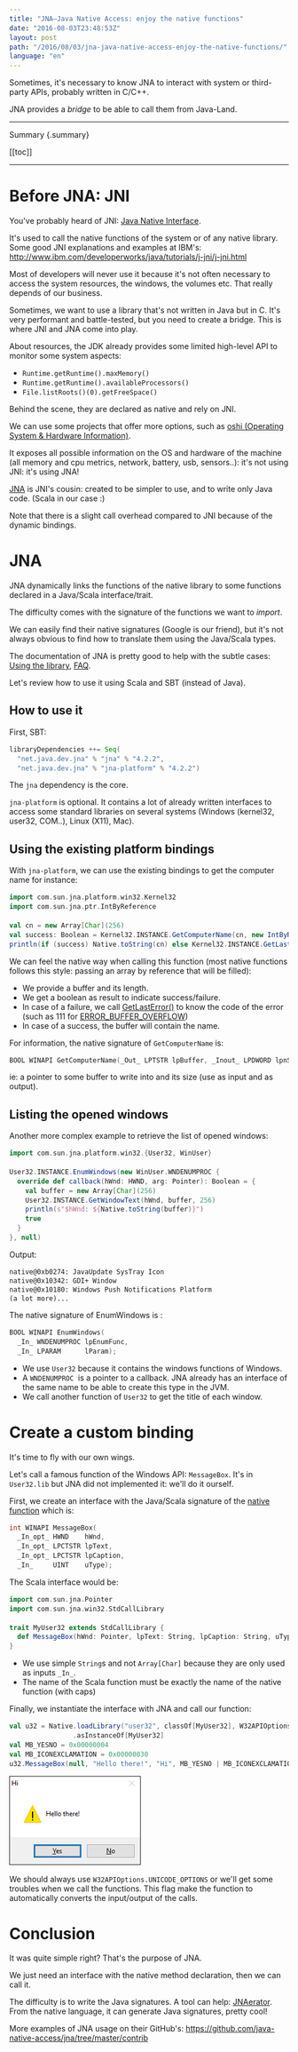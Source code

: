 ```yaml
---
title: "JNA—Java Native Access: enjoy the native functions"
date: "2016-08-03T23:48:53Z"
layout: post
path: "/2016/08/03/jna-java-native-access-enjoy-the-native-functions/"
language: "en"
---
```


Sometimes, it's necessary to know JNA to interact with system or third-party APIs, probably written in C/C++.

JNA provides a *bridge* to be able to call them from Java-Land.

---
Summary {.summary}

[[toc]]

---

# Before JNA: JNI

You've probably heard of JNI: [Java Native Interface](https://en.wikipedia.org/wiki/Java_Native_Interface).

It's used to call the native functions of the system or of any native library. Some good JNI explanations and examples at IBM's: <http://www.ibm.com/developerworks/java/tutorials/j-jni/j-jni.html>

Most of developers will never use it because it's not often necessary to access the system resources, the windows, the volumes etc. That really depends of our business.

Sometimes, we want to use a library that's not written in Java but in C. It's very performant and battle-tested, but you need to create a bridge.
This is where JNI and JNA come into play.

About resources, the JDK already provides some limited high-level API to monitor some system aspects: 

- `Runtime.getRuntime().maxMemory()`
- `Runtime.getRuntime().availableProcessors()`
- `File.listRoots()(0).getFreeSpace()`

Behind the scene, they are declared as native and rely on JNI.

We can use some projects that offer more options, such as [oshi (Operating System & Hardware Information)](https://github.com/dblock/oshi).

It exposes all possible information on the OS and hardware of the machine (all memory and cpu metrics, network, battery, usb, sensors..): it's not using JNI: it's using JNA!

[JNA](https://github.com/java-native-access/jna) is JNI's cousin: created to be simpler to use, and to write only Java code. (Scala in our case :)

Note that there is a slight call overhead compared to JNI because of the dynamic bindings. 

# JNA

JNA dynamically links the functions of the native library to some functions declared in a Java/Scala interface/trait.

The difficulty comes with the signature of the functions we want to *import*.

We can easily find their native signatures (Google is our friend), but it's not always obvious to find how to translate them using the Java/Scala types.

The documentation of JNA is pretty good to help with the subtle cases: [Using the library](https://github.com/java-native-access/jna#using-the-library), [FAQ](https://github.com/java-native-access/jna/blob/master/www/FrequentlyAskedQuestions.md).

Let's review how to use it using Scala and SBT (instead of Java). 

## How to use it

First, SBT:

```scala
libraryDependencies ++= Seq(
  "net.java.dev.jna" % "jna" % "4.2.2",
  "net.java.dev.jna" % "jna-platform" % "4.2.2")
```

The `jna` dependency is the core.

`jna-platform` is optional. It contains a lot of already written interfaces to access some standard libraries on several systems (Windows (kernel32, user32, COM..), Linux (X11), Mac).

## Using the existing platform bindings

With `jna-platform`, we can use the existing bindings to get the computer name for instance:

```scala
import com.sun.jna.platform.win32.Kernel32
import com.sun.jna.ptr.IntByReference

val cn = new Array[Char](256)
val success: Boolean = Kernel32.INSTANCE.GetComputerName(cn, new IntByReference(256))
println(if (success) Native.toString(cn) else Kernel32.INSTANCE.GetLastError())
```
We can feel the native way when calling this function (most native functions follows this style: passing an array by reference that will be filled): 

- We provide a buffer and its length.
- We get a boolean as result to indicate success/failure.
- In case of a failure, we call [GetLastError()](https://msdn.microsoft.com/en-us/library/windows/desktop/ms679360\(v=vs.85\).aspx) to know the code of the error (such as 111 for [ERROR_BUFFER_OVERFLOW](https://msdn.microsoft.com/en-us/library/windows/desktop/ms681382\(v=vs.85\).aspx))
- In case of a success, the buffer will contain the name.

For information, the native signature of `GetComputerName` is:

```c
BOOL WINAPI GetComputerName(_Out_ LPTSTR lpBuffer, _Inout_ LPDWORD lpnSize);
```

ie: a pointer to some buffer to write into and its size (use as input and as output). 

## Listing the opened windows

Another more complex example to retrieve the list of opened windows:

```scala
import com.sun.jna.platform.win32.{User32, WinUser}
 
User32.INSTANCE.EnumWindows(new WinUser.WNDENUMPROC {
  override def callback(hWnd: HWND, arg: Pointer): Boolean = {
    val buffer = new Array[Char](256)
    User32.INSTANCE.GetWindowText(hWnd, buffer, 256)
    println(s"$hWnd: ${Native.toString(buffer)}")
    true
  }
}, null)
```

Output:

```
native@0xb0274: JavaUpdate SysTray Icon 
native@0x10342: GDI+ Window 
native@0x10180: Windows Push Notifications Platform 
(a lot more)...
```

The native signature of EnumWindows is :

```c
BOOL WINAPI EnumWindows(
  _In_ WNDENUMPROC lpEnumFunc,
  _In_ LPARAM      lParam);
```

- We use `User32` because it contains the windows functions of Windows.
- A `WNDENUMPROC`  is a pointer to a callback. JNA already has an interface of the same name to be able to create this type in the JVM.
- We call another function of `User32` to get the title of each window.

# Create a custom binding

It's time to fly with our own wings.

Let's call a famous function of the Windows API: `MessageBox`.
It's in `User32.lib` but JNA did not implemented it: we'll do it ourself.

First, we create an interface with the Java/Scala signature of the [native function](https://msdn.microsoft.com/en-us/library/windows/desktop/ms645505\(v=vs.85\).aspx) which is:

```c
int WINAPI MessageBox(
  _In_opt_ HWND    hWnd,
  _In_opt_ LPCTSTR lpText,
  _In_opt_ LPCTSTR lpCaption,
  _In_     UINT    uType);
```

The Scala interface would be:

```scala
import com.sun.jna.Pointer
import com.sun.jna.win32.StdCallLibrary
 
trait MyUser32 extends StdCallLibrary {
  def MessageBox(hWnd: Pointer, lpText: String, lpCaption: String, uType: Int)
}
```

- We use simple `String`s and not `Array[Char]` because they are only used as inputs `_In_`.
- The name of the Scala function must be exactly the name of the native function (with caps)

Finally, we instantiate the interface with JNA and call our function:

```scala
val u32 = Native.loadLibrary("user32", classOf[MyUser32], W32APIOptions.UNICODE_OPTIONS)
                .asInstanceOf[MyUser32]
val MB_YESNO = 0x00000004
val MB_ICONEXCLAMATION = 0x00000030
u32.MessageBox(null, "Hello there!", "Hi", MB_YESNO | MB_ICONEXCLAMATION)
```

![](img_57a2799c95f45.png)

We should always use `W32APIOptions.UNICODE_OPTIONS` or we'll get some troubles when we call the functions.
This flag make the function to automatically converts the input/output of the calls.

# Conclusion

It was quite simple right? That's the purpose of JNA.

We just need an interface with the native method declaration, then we can call it.

The difficulty is to write the Java signatures. A tool can help: [JNAerator](http://github.com/nativelibs4java/JNAerator).
From the native language, it can generate Java signatures, pretty cool!

More examples of JNA usage on their GitHub's: <https://github.com/java-native-access/jna/tree/master/contrib>
